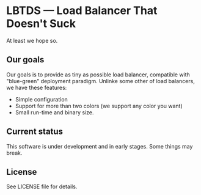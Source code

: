# LBTDS — Load Balancer That Doesn't Suck

At least we hope so.

## Our goals

Our goals is to provide as tiny as possible load balancer, compatible with "blue-green" deployment paradigm. Unlinke some other of load balancers, we have these features:

* Simple configuration
* Support for more than two colors (we support any color you want)
* Small run-time and binary size.

## Current status

This software is under development and in early stages. Some things may break.

## License

See LICENSE file for details.